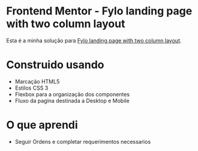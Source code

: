 # Frontend Mentor - Fylo landing page with two column layout

Esta é a minha solução para [Fylo landing page with two column layout](https://www.frontendmentor.io/challenges/fylo-landing-page-with-two-column-layout-5ca5ef041e82137ec91a50f5). 


# Construido usando

- Marcação HTML5
- Estilos CSS 3
- Flexbox para a organização dos componentes
- Fluxo da pagina destinada a Desktop e Mobile


# O que aprendi

- Seguir Ordens e completar requerimentos necessarios